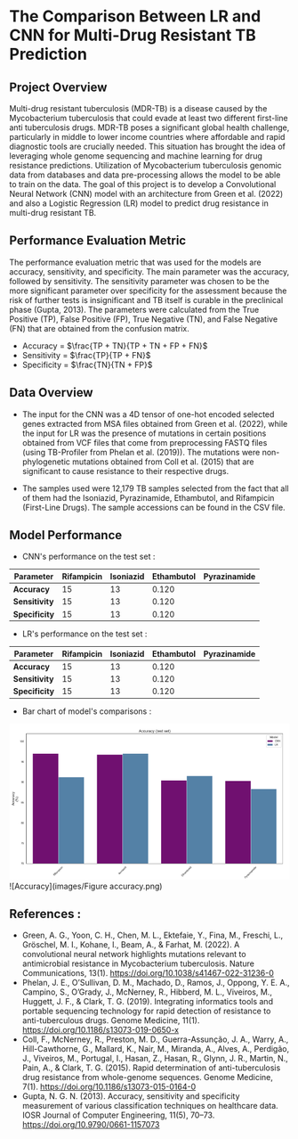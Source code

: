 # The Comparison Between LR and CNN for Multi-Drug Resistant TB Prediction

## Project Overview
Multi-drug resistant tuberculosis (MDR-TB) is a disease caused by the Mycobacterium tuberculosis that could evade at least two different first-line anti tuberculosis drugs. MDR-TB poses a significant global health challenge, particularly in middle to lower income countries where affordable and rapid diagnostic tools are crucially needed. This situation has brought the idea of leveraging whole genome sequencing and machine learning for drug resistance predictions. Utilization of Mycobacterium tuberculosis genomic data from databases and data pre-processing allows the model to be able to train on the data. The goal of this project is to develop a Convolutional Neural Network (CNN) model with an architecture from Green et al. (2022) and also a Logistic Regression (LR) model to predict drug resistance in multi-drug resistant TB. 

## Performance Evaluation Metric
The performance evaluation metric that was used for the models are accuracy, sensitivity, and specificity. The main parameter was the accuracy, followed by sensitivity. The sensitivity parameter was chosen to be the more significant parameter over specificity for the assessment because the risk of further tests is insignificant and TB itself is curable in the preclinical phase (Gupta, 2013). The parameters were calculated from the True Positive (TP), False Positive (FP), True Negative (TN), and False Negative (FN) that are obtained from the confusion matrix. 

- Accuracy = $\frac{TP + TN}{TP + TN + FP + FN}$
- Sensitivity = $\frac{TP}{TP + FN}$
- Specificity = $\frac{TN}{TN + FP}$

## Data Overview
- The input for the CNN was a 4D tensor of one-hot encoded selected genes extracted from MSA files obtained from Green et al. (2022), while the input for LR was the presence of mutations in certain positions obtained from VCF files that come from preprocessing FASTQ files (using TB-Profiler from Phelan et al. (2019)). The mutations were non-phylogenetic mutations obtained from Coll et al. (2015) that are significant to cause resistance to their respective drugs.
  
- The samples used were 12,179 TB samples selected from the fact that all of them had the Isoniazid, Pyrazinamide, Ethambutol, and Rifampicin (First-Line Drugs). The sample accessions can be found in the CSV file.

## Model Performance

- CNN's performance on the test set : 

| **Parameter** | **Rifampicin** | **Isoniazid** | **Ethambutol** | **Pyrazinamide** |
|-----------|----------------|---------------|----------------|------------------|
| **Accuracy**         | 15  | 13        | 0.120          |  |
| **Sensitivity**         | 15  | 13        | 0.120          |  |
| **Specificity**         | 15  | 13        | 0.120          |  |

- LR's performance on the test set :

| **Parameter** | **Rifampicin** | **Isoniazid** | **Ethambutol** | **Pyrazinamide** |
|-----------|----------------|---------------|----------------|------------------|
| **Accuracy**         | 15  | 13        | 0.120          |  |
| **Sensitivity**         | 15  | 13        | 0.120          |  |
| **Specificity**         | 15  | 13        | 0.120          |  |

- Bar chart of model's comparisons :

<img src="images/Figure accuracy.png">
![Accuracy](images/Figure accuracy.png)

## References : 

- Green, A. G., Yoon, C. H., Chen, M. L., Ektefaie, Y., Fina, M., Freschi, L., Gröschel, M. I., Kohane, I., Beam, A., & Farhat, M. (2022). A convolutional neural network highlights mutations relevant to antimicrobial resistance in Mycobacterium tuberculosis. Nature Communications, 13(1). https://doi.org/10.1038/s41467-022-31236-0
- Phelan, J. E., O’Sullivan, D. M., Machado, D., Ramos, J., Oppong, Y. E. A., Campino, S., O’Grady, J., McNerney, R., Hibberd, M. L., Viveiros, M., Huggett, J. F., & Clark, T. G. (2019). Integrating informatics tools and portable sequencing technology for rapid detection of resistance to anti-tuberculous drugs. Genome Medicine, 11(1). https://doi.org/10.1186/s13073-019-0650-x
- Coll, F., McNerney, R., Preston, M. D., Guerra-Assunção, J. A., Warry, A., Hill-Cawthorne, G., Mallard, K., Nair, M., Miranda, A., Alves, A., Perdigão, J., Viveiros, M., Portugal, I., Hasan, Z., Hasan, R., Glynn, J. R., Martin, N., Pain, A., & Clark, T. G. (2015). Rapid determination of anti-tuberculosis drug resistance from whole-genome sequences. Genome Medicine, 7(1). https://doi.org/10.1186/s13073-015-0164-0
- Gupta, N. G. N. (2013). Accuracy, sensitivity and specificity measurement of various classification techniques on healthcare data. IOSR Journal of Computer Engineering, 11(5), 70–73. https://doi.org/10.9790/0661-1157073 


